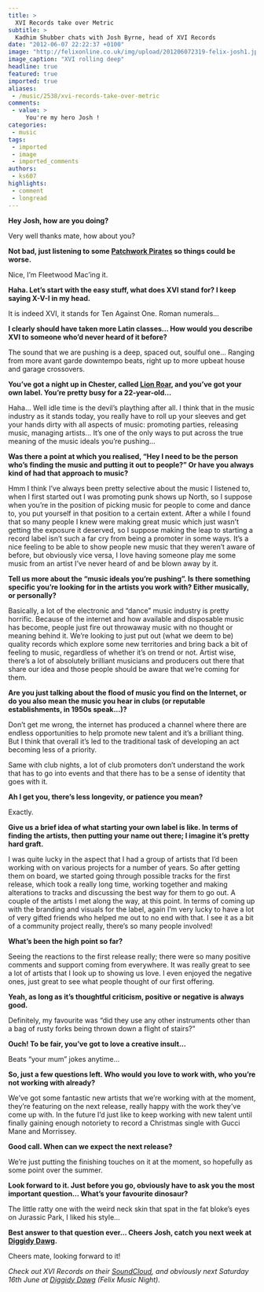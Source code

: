 ```yaml
---
title: >
  XVI Records take over Metric
subtitle: >
  Kadhim Shubber chats with Josh Byrne, head of XVI Records
date: "2012-06-07 22:22:37 +0100"
image: "http://felixonline.co.uk/img/upload/201206072319-felix-josh1.jpg"
image_caption: "XVI rolling deep"
headline: true
featured: true
imported: true
aliases:
 - /music/2538/xvi-records-take-over-metric
comments:
 - value: >
     You're my hero Josh !
categories:
 - music
tags:
 - imported
 - image
 - imported_comments
authors:
 - ks607
highlights:
 - comment
 - longread
---
```


__Hey Josh, how are you doing?__

Very well thanks mate, how about you?

__Not bad, just listening to some [Patchwork Pirates](http://soundcloud.com/patchworkpirates) so things could be worse.__

Nice, I’m Fleetwood Mac’ing it.

__Haha. Let’s start with the easy stuff, what does XVI stand for? I keep saying X-V-I in my head.__

It is indeed XVI, it stands for Ten Against One. Roman numerals…

__I clearly should have taken more Latin classes... How would you describe XVI to someone who’d never heard of it before?__

The sound that we are pushing is a deep, spaced out, soulful one... Ranging from more avant garde downtempo beats, right up to more upbeat house and garage crossovers.

__You’ve got a night up in Chester, called [Lion Roar](https://www.facebook.com/LionRoarChester), and you’ve got your own label. You’re pretty busy for a 22-year-old...__

Haha… Well idle time is the devil’s plaything after all. I think that in the music industry as it stands today, you really have to roll up your sleeves and get your hands dirty with all aspects of music: promoting parties, releasing music, managing artists... It’s one of the only ways to put across the true meaning of the music ideals you’re pushing…

__Was there a point at which you realised, “Hey I need to be the person who’s finding the music and putting it out to people?” Or have you always kind of had that approach to music?__

 Hmm I think I’ve always been pretty selective about the music I listened to, when I first started out I was promoting punk shows up North, so I suppose when you’re in the position of picking music for people to come and dance to, you put yourself in that position to a certain extent. After a while I found that so many people I knew were making great music which just wasn’t getting the exposure it deserved, so I suppose making the leap to starting a record label isn’t such a far cry from being a promoter in some ways. It’s a nice feeling to be able to show people new music that they weren’t aware of before, but obviously vice versa, I love having someone play me some music from an artist I’ve never heard of and be blown away by it.

__Tell us more about the “music ideals you’re pushing”. Is there something specific you’re looking for in the artists you work with? Either musically, or personally?__

Basically, a lot of the electronic and “dance” music industry is pretty horrific. Because of the internet and how available and disposable music has become, people just fire out throwaway music with no thought or meaning behind it. We’re looking to just put out (what we deem to be) quality records which explore some new territories and bring back a bit of feeling to music, regardless of whether it’s on trend or not. Artist wise, there’s a lot of absolutely brilliant musicians and producers out there that share our idea and those people should be aware that we’re coming for them.

__Are you just talking about the flood of music you find on the Internet, or do you also mean the music you hear in clubs (or reputable establishments, in 1950s speak...)?__

Don’t get me wrong, the internet has produced a channel where there are endless opportunities to help promote new talent and it’s a brilliant thing. But I think that overall it’s led to the traditional task of developing an act becoming less of a priority.

Same with club nights, a lot of club promoters don’t understand the work that has to go into events and that there has to be a sense of identity that goes with it.

__Ah I get you, there’s less longevity, or patience you mean?__

Exactly.

__Give us a brief idea of what starting your own label is like. In terms of finding the artists, then putting your name out there; I imagine it’s pretty hard graft.__

I was quite lucky in the aspect that I had a group of artists that I’d been working with on various projects for a number of years. So after getting them on board, we started going through possible tracks for the first release, which took a really long time, working together and making alterations to tracks and discussing the best way for them to go out. A couple of the artists I met along the way, at this point. In terms of coming up with the branding and visuals for the label, again I’m very lucky to have a lot of very gifted friends who helped me out to no end with that. I see it as a bit of a community project really, there’s so many people involved!

__What’s been the high point so far?__

Seeing the reactions to the first release really; there were so many positive comments and support coming from everywhere. It was really great to see a lot of artists that I look up to showing us love. I even enjoyed the negative ones, just great to see what people thought of our first offering.

__Yeah, as long as it’s thoughtful criticism, positive or negative is always good.__

Definitely, my favourite was “did they use any other instruments other than a bag of rusty forks being thrown down a flight of stairs?”

__Ouch! To be fair, you’ve got to love a creative insult...__

Beats “your mum” jokes anytime…

__So, just a few questions left. Who would you love to work with, who you’re not working with already?__

We’ve got some fantastic new artists that we’re working with at the moment, they’re featuring on the next release, really happy with the work they’ve come up with. In the future I’d just like to keep working with new talent until finally gaining enough notoriety to record a Christmas single with Gucci Mane and Morrissey.

__Good call. When can we expect the next release?__

We’re just putting the finishing touches on it at the moment, so hopefully as some point over the summer.

__Look forward to it. Just before you go, obviously have to ask you the most important question... What’s your favourite dinosaur?__

The little ratty one with the weird neck skin that spat in the fat bloke’s eyes on Jurassic Park, I liked his style…

__Best answer to that question ever... Cheers Josh, catch you next week at [Diggidy Dawg](http://www.facebook.com/events/190432867727729/).__

Cheers mate, looking forward to it!

_Check out XVI Records on their [SoundCloud](http://soundcloud.com/xvi-records), and obviously next Saturday 16th June at [Diggidy Dawg](http://www.facebook.com/events/190432867727729/) (Felix Music Night)._
